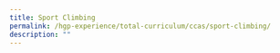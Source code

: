 ```yaml
---
title: Sport Climbing
permalink: /hgp-experience/total-curriculum/ccas/sport-climbing/
description: ""
---
```

